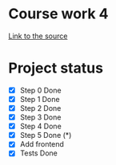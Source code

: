 # Course work 4
[Link to the source](https://skyengpublic.notion.site/4-8d361476111c483e92ee111b32f088e9)
# Project status
- [x] Step 0 Done
- [x] Step 1 Done
- [x] Step 2 Done
- [x] Step 3 Done
- [x] Step 4 Done
- [x] Step 5 Done (*)
- [x] Add frontend
- [x] Tests Done